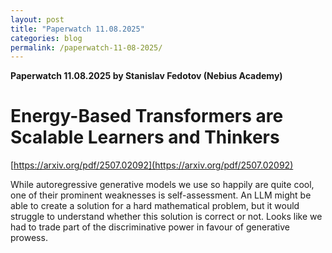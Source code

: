 ```yaml
---
layout: post
title: "Paperwatch 11.08.2025"
categories: blog
permalink: /paperwatch-11-08-2025/
---
```


**Paperwatch 11.08.2025 by Stanislav Fedotov (Nebius Academy)**


# Energy-Based Transformers are Scalable Learners and Thinkers

[https://arxiv.org/pdf/2507.02092](https://arxiv.org/pdf/2507.02092)

While autoregressive generative models we use so happily are quite cool, one of their prominent weaknesses is self-assessment. An LLM might be able to create a solution for a hard mathematical problem, but it would struggle to understand whether this solution is correct or not. Looks like we had to trade part of the discriminative power in favour of generative prowess.


